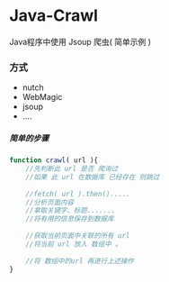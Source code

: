 # Java-Crawl
Java程序中使用 Jsoup 爬虫( 简单示例 )

### 方式
+ nutch
+ WebMagic
+ jsoup
+ ....

##### 简单的步骤
~~~ JavaScript
function crawl( url ){
	//先判断此 url 是否 爬询过
	//如果 此 url 在数据库 已经存在 则跳过
	
	//fetch( url ).then().....
	//分析页面内容
	//拿取关键字、标题.......
	//将有用的信息保存到数据库
	
	//获取当前页面中关联的所有 url 
	//将当前 url 放入 数组中 。
	
	//将 数组中的url 再进行上述操作
}
~~~
